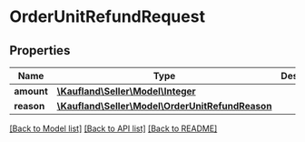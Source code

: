 # OrderUnitRefundRequest

## Properties
Name | Type | Description | Notes
------------ | ------------- | ------------- | -------------
**amount** | [**\Kaufland\Seller\Model\Integer**](Integer.md) |  | 
**reason** | [**\Kaufland\Seller\Model\OrderUnitRefundReason**](OrderUnitRefundReason.md) |  | 

[[Back to Model list]](../../README.md#documentation-for-models) [[Back to API list]](../../README.md#documentation-for-api-endpoints) [[Back to README]](../../README.md)

